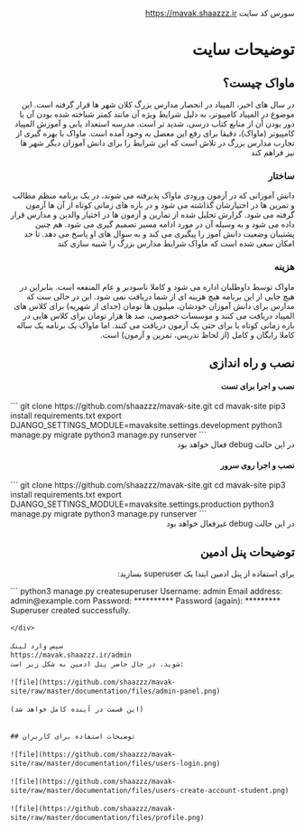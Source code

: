 
<div align="right" style="direction:rtl;text-align:right;">

سورس کد سایت 
https://mavak.shaazzz.ir

# توضیحات سایت 

## ماواک چیست؟
در سال های اخیر، المپیاد در انحصار مدارس بزرگ کلان شهر ها قرار گرفته است. این موضوع در المپیاد کامپیوتر، به دلیل شرایط ویژه آن مانند کمتر شناخته شده بودن آن یا دور بودن آن از منابع کتاب درسی، شدید تر است. مدرسه استعداد یابی و آموزش المپیاد کامپیوتر (ماواک)، دقیقا برای رفع این معضل به وجود آمده است. ماواک با بهره گیری از تجارب مدارس بزرگ در تلاش است که این شرایط را برای دانش آموزان دیگر شهر ها نیز فراهم کند


### ساختار

دانش آموزانی که در آزمون ورودی ماواک پذیرفته می شوند، در یک برنامه منظم مطالب و تمرین ها در اختیارشان گذاشته می شود و در بازه های زمانی کوتاه از آن ها آزمون گرفته می شود. گزارش تحلیل شده از تمارین و آزمون ها در اختیار والدین و مدارس قرار داده می شود و به وسیله آن در مورد ادامه مسیر تصمیم گیری می شود. هم چنین پشتیبان وضعیت دانش آموز را پیگیری می کند و به سوال های او پاسخ می دهد. تا حد امکان سعی شده است که ماواک شرایط مدارس بزرگ را شبیه سازی کند


### هزینه

ماواک توسط داوطلبان اداره می شود و کاملا ناسودبر و عام المنفعه است. بنابراین در هیچ جایی از این برنامه هیچ هزینه ای از شما دریافت نمی شود. این در حالی ست که مدارس برای دانش آموزان خودشان، میلیون ها تومان (جدای از شهریه) برای کلاس های المپیاد دریافت می کنند و موسسات خصوصی، صد ها هزار تومان برای کلاس هایی در بازه زمانی کوتاه یا برای حتی یک آزمون دریافت می کنند. اما ماواک یک برنامه یک ساله کاملا رایگان و کامل (از لحاظ تدریس، تمرین و آزمون) است.


## نصب و راه اندازی

#### نصب و اجرا برای تست

<div align="left" style="direction:ltr;text-align:left;">
```
git clone https://github.com/shaazzz/mavak-site.git
cd mavak-site
pip3 install requirements.txt
export DJANGO_SETTINGS_MODULE=mavaksite.settings.development
python3 manage.py migrate
python3 manage.py runserver
```
</div>
در این حالت debug  فعال خواهد بود

#### نصب و اجرا روی سرور

<div align="left" style="direction:ltr;text-align:left;">
```
git clone https://github.com/shaazzz/mavak-site.git
cd mavak-site
pip3 install requirements.txt
export DJANGO_SETTINGS_MODULE=mavaksite.settings.production
python3 manage.py migrate
python3 manage.py runserver
```
</div>
در این حالت debug  غیرفعال خواهد بود


## توضیحات پنل ادمین
 برای استفاده از پنل ادمین ابتدا یک superuser بسازید:
<div align="left" style="direction:ltr;text-align:left;">
```
python3 manage.py createsuperuser
Username: admin
Email address: admin@example.com
Password: **********
Password (again): *********
Superuser created successfully.

```
</div>

سپس وارد لینک 
https://mavak.shaazzz.ir/admin
شوید، در حال حاضر پنل ادمین به شکل زیر است:

![file](https://github.com/shaazzz/mavak-site/raw/master/documentation/files/admin-panel.png)

(این قسمت در آینده کامل خواهد شد)


## توضیحات استفاده برای کاربران

![file](https://github.com/shaazzz/mavak-site/raw/master/documentation/files/users-login.png)

![file](https://github.com/shaazzz/mavak-site/raw/master/documentation/files/users-create-account-student.png)

![file](https://github.com/shaazzz/mavak-site/raw/master/documentation/files/profile.png)


